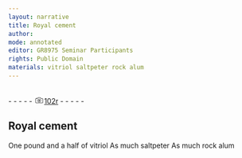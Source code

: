 ```yaml
---
layout: narrative
title: Royal cement
author:
mode: annotated
editor: GR8975 Seminar Participants
rights: Public Domain
materials: vitriol saltpeter rock alum
---
```


 <br/>- - - - - <a href="http://gallica.bnf.fr/ark:/12148/btv1b10500001g/f209.image"><img src="../assets/photo-icon.png" alt="folio image: " style="display:inline-block; margin-bottom:-3px;"/>102r</a> - - - - - <br/> 
## Royal cement

  One pound and a half of vitriol As much saltpeter As much rock alum  